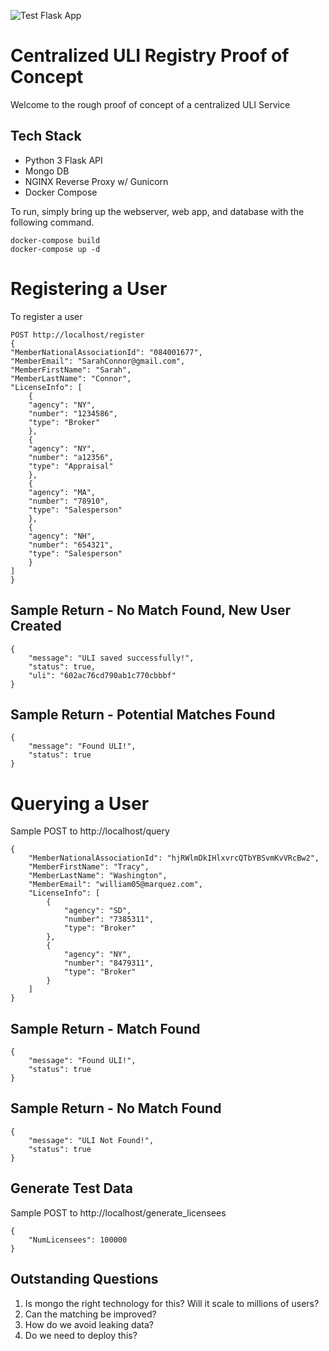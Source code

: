 ![Test Flask App](https://github.com/RESOStandards/uli-prototype/workflows/Test%20Flask%20App/badge.svg)

# Centralized ULI Registry Proof of Concept
Welcome to the rough proof of concept of a centralized ULI Service


## Tech Stack
* Python 3 Flask API 
* Mongo DB
* NGINX Reverse Proxy w/ Gunicorn
* Docker Compose


To run, simply bring up the webserver, web app,  and database with the following command.

    docker-compose build
    docker-compose up -d

# Registering a User
To register a user

    POST http://localhost/register 
    {
    "MemberNationalAssociationId": "084001677",
    "MemberEmail": "SarahConnor@gmail.com",
    "MemberFirstName": "Sarah",
    "MemberLastName": "Connor",
    "LicenseInfo": [
        {
        "agency": "NY",
        "number": "1234586",
        "type": "Broker"
        },
        {
        "agency": "NY",
        "number": "a12356",
        "type": "Appraisal"
        },
        {
        "agency": "MA",
        "number": "78910",
        "type": "Salesperson"
        },
        {
        "agency": "NH",
        "number": "654321",
        "type": "Salesperson"
        }
    ]
    }
## Sample Return - No Match Found, New User Created
    {
        "message": "ULI saved successfully!",
        "status": true,
        "uli": "602ac76cd790ab1c770cbbbf"
    }
## Sample Return - Potential Matches Found
    {
        "message": "Found ULI!",
        "status": true
    }
# Querying a User
Sample POST to http://localhost/query

    {
        "MemberNationalAssociationId": "hjRWlmDkIHlxvrcQTbYBSvmKvVRcBw2",
        "MemberFirstName": "Tracy",
        "MemberLastName": "Washington",
        "MemberEmail": "william05@marquez.com",
        "LicenseInfo": [
            {
                "agency": "SD",
                "number": "7385311",
                "type": "Broker"
            },
            {
                "agency": "NY",
                "number": "8479311",
                "type": "Broker"
            }
        ]
    }
## Sample Return - Match Found
    {
        "message": "Found ULI!",
        "status": true
    }

## Sample Return - No Match Found
    {
        "message": "ULI Not Found!",
        "status": true
    }

## Generate Test Data 
Sample POST to http://localhost/generate_licensees

    {
        "NumLicensees": 100000
    }
## Outstanding Questions

1) Is mongo the right technology for this? Will it scale to millions of users?
2) Can the matching be improved? 
3) How do we avoid leaking data?
4) Do we need to deploy this?
